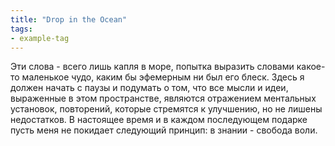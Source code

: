 ```yaml
---
title: "Drop in the Ocean"
tags:
- example-tag
---
```


Эти слова - всего лишь капля в море, попытка выразить словами какое-то маленькое чудо, каким бы эфемерным ни был его блеск. Здесь я должен начать с паузы и подумать о том, что все мысли и идеи, выраженные в этом пространстве, являются отражением ментальных установок, повторений, которые стремятся к улучшению, но не лишены недостатков. В настоящее время и в каждом последующем подарке пусть меня не покидает следующий принцип: в знании - свобода воли.

